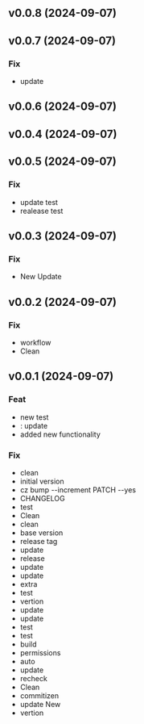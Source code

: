 ## v0.0.8 (2024-09-07)

## v0.0.7 (2024-09-07)

### Fix

- update

## v0.0.6 (2024-09-07)

## v0.0.4 (2024-09-07)

## v0.0.5 (2024-09-07)

### Fix

- update test
- realease test

## v0.0.3 (2024-09-07)

### Fix

- New Update

## v0.0.2 (2024-09-07)

### Fix

- workflow
- Clean

## v0.0.1 (2024-09-07)

### Feat

- new test
- : update
- added new  functionality

### Fix

- clean
- initial version
- cz bump --increment PATCH --yes
- CHANGELOG
- test
- Clean
- clean
- base version
- release tag
- update
- release
- update
- update
- extra
- test
- vertion
- update
- update
- test
- test
- build
- permissions
- auto
- update
- recheck
- Clean
- commitizen
- update New
- vertion
